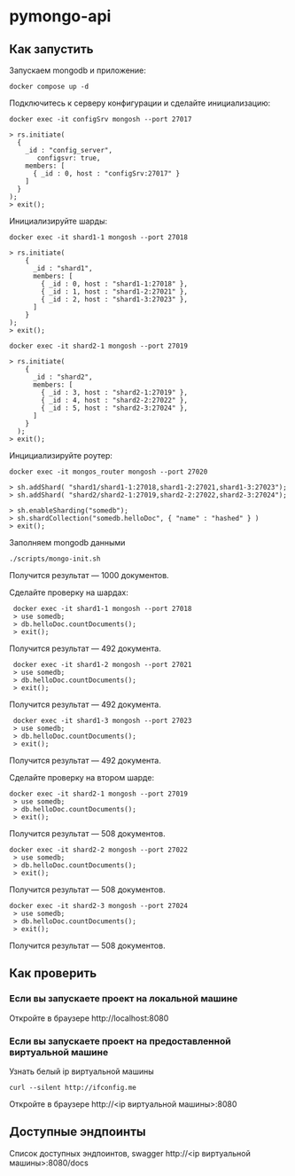 # pymongo-api

## Как запустить

Запускаем mongodb и приложение:

```shell
docker compose up -d
```
Подключитесь к серверу конфигурации и сделайте инициализацию:

```shell
docker exec -it configSrv mongosh --port 27017

> rs.initiate(
  {
    _id : "config_server",
       configsvr: true,
    members: [
      { _id : 0, host : "configSrv:27017" }
    ]
  }
);
> exit();
```
Инициализируйте шарды:
```shell
docker exec -it shard1-1 mongosh --port 27018

> rs.initiate(
    {
      _id : "shard1",
      members: [
        { _id : 0, host : "shard1-1:27018" },
        { _id : 1, host : "shard1-2:27021" },
        { _id : 2, host : "shard1-3:27023" },
      ]
    }
);
> exit();

docker exec -it shard2-1 mongosh --port 27019

> rs.initiate(
    {
      _id : "shard2",
      members: [
        { _id : 3, host : "shard2-1:27019" },
        { _id : 4, host : "shard2-2:27022" },
        { _id : 5, host : "shard2-3:27024" },
      ]
    }
  );
> exit();
```

Инцициализируйте роутер:
```shell
docker exec -it mongos_router mongosh --port 27020

> sh.addShard( "shard1/shard1-1:27018,shard1-2:27021,shard1-3:27023");
> sh.addShard( "shard2/shard2-1:27019,shard2-2:27022,shard2-3:27024");

> sh.enableSharding("somedb");
> sh.shardCollection("somedb.helloDoc", { "name" : "hashed" } )
> exit();
```

Заполняем mongodb данными

```shell
./scripts/mongo-init.sh
```

Получится результат — 1000 документов.

Сделайте проверку на шардах:

```shell
 docker exec -it shard1-1 mongosh --port 27018
 > use somedb;
 > db.helloDoc.countDocuments();
 > exit();
```
Получится результат — 492 документа.

```shell
 docker exec -it shard1-2 mongosh --port 27021
 > use somedb;
 > db.helloDoc.countDocuments();
 > exit();
```
Получится результат — 492 документа.

```shell
 docker exec -it shard1-3 mongosh --port 27023
 > use somedb;
 > db.helloDoc.countDocuments();
 > exit();
```
Получится результат — 492 документа.

Сделайте проверку на втором шарде:
```shell
docker exec -it shard2-1 mongosh --port 27019
 > use somedb;
 > db.helloDoc.countDocuments();
 > exit();
```
Получится результат — 508 документов.

```shell
docker exec -it shard2-2 mongosh --port 27022
 > use somedb;
 > db.helloDoc.countDocuments();
 > exit();
```
Получится результат — 508 документов.

```shell
docker exec -it shard2-3 mongosh --port 27024
 > use somedb;
 > db.helloDoc.countDocuments();
 > exit();
```
Получится результат — 508 документов.

## Как проверить

### Если вы запускаете проект на локальной машине

Откройте в браузере http://localhost:8080

### Если вы запускаете проект на предоставленной виртуальной машине

Узнать белый ip виртуальной машины

```shell
curl --silent http://ifconfig.me
```

Откройте в браузере http://<ip виртуальной машины>:8080

## Доступные эндпоинты

Список доступных эндпоинтов, swagger http://<ip виртуальной машины>:8080/docs